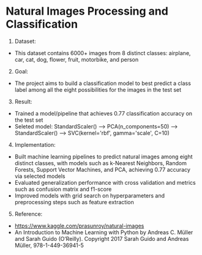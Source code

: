 # Natural Images Processing and Classification


1. Dataset:
- This dataset contains 6000+ images from 8 distinct classes: airplane, car, cat, dog, flower, fruit, motorbike, and person
2. Goal:
- The project aims to build a classification model to best predict a class label among all the eight possibilities for the images in the test set
3. Result:
- Trained a model/pipeline that achieves 0.77 classification accuracy on the test set
- Seleted model: StandardScaler() --> PCA(n_components=50) --> StandardScaler() --> SVC(kernel='rbf', gamma='scale', C=10)
4. Implementation:
- Built machine learning pipelines to predict natural images among eight distinct classes, with models such as k-Nearest
Neighbors, Random Forests, Support Vector Machines, and PCA, achieving 0.77 accuracy via selected models
- Evaluated generalization performance with cross validation and metrics such as confusion matrix and f1-score
- Improved models with grid search on hyperparameters and preprocessing steps such as feature extraction
5. Reference:
- https://www.kaggle.com/prasunroy/natural-images
- An Introduction to Machine Learning with Python by Andreas C. Müller and Sarah Guido (O’Reilly). Copyright 2017 Sarah Guido and Andreas Müller, 978-1-449-36941-5
